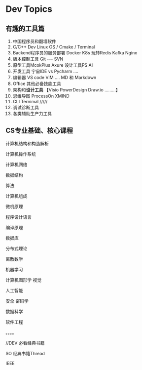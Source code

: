 # Dev Topics



## 有趣的工具篇



1. 中国程序员和翻墙软件
2. C/C++ Dev Linux OS / Cmake / Terminal
3. Backend程序员的服务部署 Docker K8s  玩转Redis Kafka Nginx 
4. 版本控制工具 Git --- SVN
5. 原型工具McokPlus Axure 设计工具PS AI
6. 开发工具 宇宙IDE vs  Pycharm ....
7. 编辑器 VS code VIM .... MD 和 Markdown
8. Office 其他必备技能工具
9. 架构和**设计工具** 【Visio PowerDesign Draw.io .........】
10. 思维导图 ProcessOn XMIND
11. CLI Ternimal /////
12. 调试诊断工具   
13. 各类辅助生产力工具



## CS专业基础、核心课程

计算机结构和构造解析

计算机操作系统

计算机网络

数据结构

算法

计算机组成

微机原理

程序设计语言

编译原理

数据库

分布式理论

离散数学

机器学习

计算机图形学 视觉

人工智能

安全 密码学

数据科学

软件工程

。。。。



//DEV 必看经典书籍

SO 经典书籍Thread

IEEE




